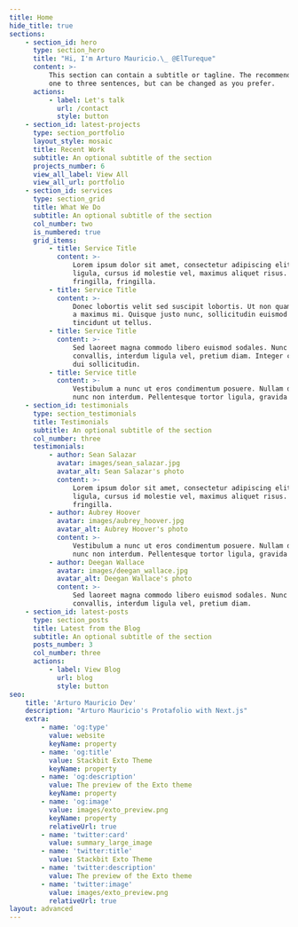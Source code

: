 ```yaml
---
title: Home
hide_title: true
sections:
    - section_id: hero
      type: section_hero
      title: "Hi, I'm Arturo Mauricio.\_ @ElTureque"
      content: >-
          This section can contain a subtitle or tagline. The recommended length is
          one to three sentences, but can be changed as you prefer.
      actions:
          - label: Let's talk
            url: /contact
            style: button
    - section_id: latest-projects
      type: section_portfolio
      layout_style: mosaic
      title: Recent Work
      subtitle: An optional subtitle of the section
      projects_number: 6
      view_all_label: View All
      view_all_url: portfolio
    - section_id: services
      type: section_grid
      title: What We Do
      subtitle: An optional subtitle of the section
      col_number: two
      is_numbered: true
      grid_items:
          - title: Service Title
            content: >-
                Lorem ipsum dolor sit amet, consectetur adipiscing elit. Donec nisl
                ligula, cursus id molestie vel, maximus aliquet risus. Vivamus in nibh
                fringilla, fringilla.
          - title: Service Title
            content: >-
                Donec lobortis velit sed suscipit lobortis. Ut non quam metus. Nullam
                a maximus mi. Quisque justo nunc, sollicitudin euismod euismod at,
                tincidunt ut tellus.
          - title: Service Title
            content: >-
                Sed laoreet magna commodo libero euismod sodales. Nunc ac libero
                convallis, interdum ligula vel, pretium diam. Integer commodo sem at
                dui sollicitudin.
          - title: Service title
            content: >-
                Vestibulum a nunc ut eros condimentum posuere. Nullam dapibus quis
                nunc non interdum. Pellentesque tortor ligula, gravida ac commodo eu.
    - section_id: testimonials
      type: section_testimonials
      title: Testimonials
      subtitle: An optional subtitle of the section
      col_number: three
      testimonials:
          - author: Sean Salazar
            avatar: images/sean_salazar.jpg
            avatar_alt: Sean Salazar's photo
            content: >-
                Lorem ipsum dolor sit amet, consectetur adipiscing elit. Donec nisl
                ligula, cursus id molestie vel, maximus aliquet risus. Vivamus in nibh
                fringilla.
          - author: Aubrey Hoover
            avatar: images/aubrey_hoover.jpg
            avatar_alt: Aubrey Hoover's photo
            content: >-
                Vestibulum a nunc ut eros condimentum posuere. Nullam dapibus quis
                nunc non interdum. Pellentesque tortor ligula, gravida ac commodo eu.
          - author: Deegan Wallace
            avatar: images/deegan_wallace.jpg
            avatar_alt: Deegan Wallace's photo
            content: >-
                Sed laoreet magna commodo libero euismod sodales. Nunc ac libero
                convallis, interdum ligula vel, pretium diam.
    - section_id: latest-posts
      type: section_posts
      title: Latest from the Blog
      subtitle: An optional subtitle of the section
      posts_number: 3
      col_number: three
      actions:
          - label: View Blog
            url: blog
            style: button
seo:
    title: 'Arturo Mauricio Dev'
    description: "Arturo Mauricio's Protafolio with Next.js"
    extra:
        - name: 'og:type'
          value: website
          keyName: property
        - name: 'og:title'
          value: Stackbit Exto Theme
          keyName: property
        - name: 'og:description'
          value: The preview of the Exto theme
          keyName: property
        - name: 'og:image'
          value: images/exto_preview.png
          keyName: property
          relativeUrl: true
        - name: 'twitter:card'
          value: summary_large_image
        - name: 'twitter:title'
          value: Stackbit Exto Theme
        - name: 'twitter:description'
          value: The preview of the Exto theme
        - name: 'twitter:image'
          value: images/exto_preview.png
          relativeUrl: true
layout: advanced
---
```

